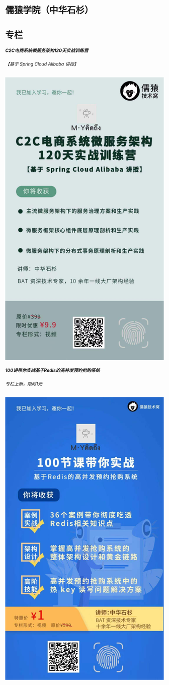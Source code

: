 # 儒猿学院（中华石杉）

# 专栏

##### C2C电商系统微服务架构120天实战训练营
###### 【基于 Spring Cloud Alibaba 讲授】

![C2C电商系统微服务架构120天实战训练营](../../images/ruyuan/ruyuan_c2c.jpeg)

##### 100讲带你实战基于Redis的高并发预约抢购系统
###### 专栏上新，限时1元

![100讲带你实战基于Redis的高并发预约抢购系统](../../images/ruyuan/ruyuan_redis.jpeg)